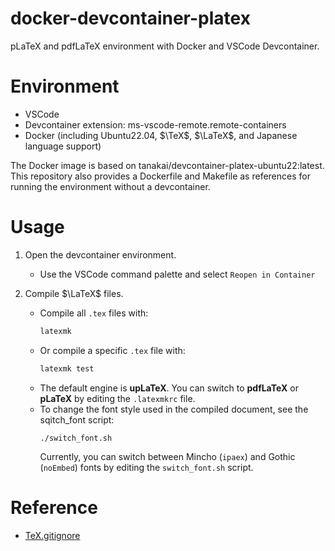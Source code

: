 # docker-devcontainer-platex
pLaTeX and pdfLaTeX environment with Docker and VSCode Devcontainer.

# Environment
- VSCode
- Devcontainer extension: ms-vscode-remote.remote-containers
- Docker (including Ubuntu22.04, $\TeX$, $\LaTeX$, and Japanese language support)

The Docker image is based on tanakai/devcontainer-platex-ubuntu22:latest.
This repository also provides a Dockerfile and Makefile as references for running the environment without a devcontainer.


# Usage

1. Open the devcontainer environment.
    - Use the VSCode command palette and select ```Reopen in Container```


2. Compile $\LaTeX$ files.
    - Compile all `.tex` files with:
       ```bash
       latexmk
       ```
    - Or compile a specific `.tex` file with:
      ```bash
      latexmk test
      ```
    - The default engine is **upLaTeX**. You can switch to **pdfLaTeX** or **pLaTeX** by editing the `.latexmkrc` file.
    - To change the font style used in the compiled document, see the sqitch_font script: 
      ```
      ./switch_font.sh
      ```
      Currently, you can switch between Mincho (`ipaex`) and Gothic (`noEmbed`) fonts by editing the `switch_font.sh` script.

# Reference
- [TeX.gitignore](https://github.com/github/gitignore/blob/main/TeX.gitignore)
